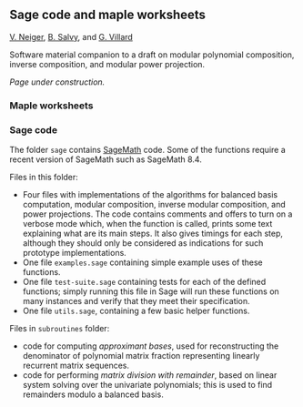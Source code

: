 ## Sage code and maple worksheets

[V. Neiger](https://www.unilim.fr/pages_perso/vincent.neiger), 
[B. Salvy](http://perso.ens-lyon.fr/bruno.salvy), and 
[G. Villard](http://perso.ens-lyon.fr/gilles.villard) 


Software material companion to a draft on modular polynomial composition, inverse composition, and modular power projection. 

*Page under construction.*

### Maple worksheets

### Sage code

The folder ``sage`` contains [SageMath](http://www.sagemath.org/) code. Some of
the functions require a recent version of SageMath such as SageMath 8.4.

Files in this folder:
* Four files with implementations of the algorithms for balanced basis
  computation, modular composition, inverse modular composition, and power
  projections. The code contains comments and offers to turn on a verbose mode
  which, when the function is called, prints some text explaining what are its
  main steps. It also gives timings for each step, although they should only be
  considered as indications for such prototype implementations.
* One file ``examples.sage`` containing simple example uses of these functions.
* One file ``test-suite.sage`` containing tests for each of the defined
  functions; simply running this file in Sage will run these functions
  on many instances and verify that they meet their specification.
* One file ``utils.sage``, containing a few basic helper functions.

Files in ``subroutines`` folder:
* code for computing _approximant bases_, used for reconstructing the
  denominator of polynomial matrix fraction representing linearly recurrent
  matrix sequences.
* code for performing _matrix division with remainder_, based on linear system
  solving over the univariate polynomials; this is used to find remainders
  modulo a balanced basis.
